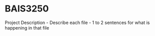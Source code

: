 # BAIS3250

Project Description - Describe each file - 1 to 2 sentences for what is happening in that file 
